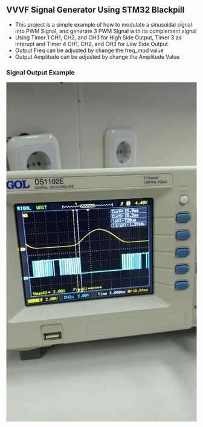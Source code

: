 ## VVVF Signal Generator Using STM32 Blackpill

- This project is a simple example of how to modulate a sinusoidal signal into PWM Signal, and generate 3 PWM Signal with its complement signal
- Using Timer 1 CH1, CH2, and CH3 for High Side Output, Timer 3 as interupt and Timer 4 CH1, CH2, and CH3 for Low Side Output
- Output Freq can be adjusted by change the freq_mod value
- Output Amplitude can be adjusted by change the Amplitude Value

### Signal Output Example
![output example](output.jpg)
